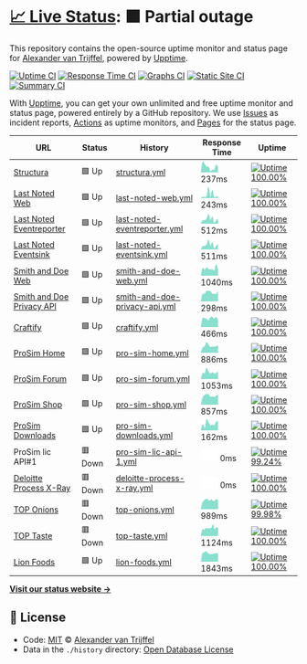# [📈 Live Status](https://structura.ws): <!--live status--> **🟧 Partial outage**

This repository contains the open-source uptime monitor and status page for [Alexander van Trijffel](https://structura.ws), powered by [Upptime](https://github.com/upptime/upptime).

[![Uptime CI](https://github.com/koj-co/upptime/workflows/Uptime%20CI/badge.svg)](https://github.com/koj-co/upptime/actions?query=workflow%3A%22Uptime+CI%22)
[![Response Time CI](https://github.com/koj-co/upptime/workflows/Response%20Time%20CI/badge.svg)](https://github.com/koj-co/upptime/actions?query=workflow%3A%22Response+Time+CI%22)
[![Graphs CI](https://github.com/koj-co/upptime/workflows/Graphs%20CI/badge.svg)](https://github.com/koj-co/upptime/actions?query=workflow%3A%22Graphs+CI%22)
[![Static Site CI](https://github.com/koj-co/upptime/workflows/Static%20Site%20CI/badge.svg)](https://github.com/koj-co/upptime/actions?query=workflow%3A%22Static+Site+CI%22)
[![Summary CI](https://github.com/koj-co/upptime/workflows/Summary%20CI/badge.svg)](https://github.com/koj-co/upptime/actions?query=workflow%3A%22Summary+CI%22)

With [Upptime](https://upptime.js.org), you can get your own unlimited and free uptime monitor and status page, powered entirely by a GitHub repository. We use [Issues](https://github.com/alexandervantrijffel/upptimemonitoring/issues) as incident reports, [Actions](https://github.com/alexandervantrijffel/upptimemonitoring/actions) as uptime monitors, and [Pages](https://structura.ws) for the status page.

<!--start: status pages-->
<!-- This summary is generated by Upptime (https://github.com/upptime/upptime) -->
<!-- Do not edit this manually, your changes will be overwritten -->

| URL                                                                                 | Status  | History                                                                                                                                         | Response Time                                                                                  | Uptime                                                                                                                                                                                                                                                                                           |
| ----------------------------------------------------------------------------------- | ------- | ----------------------------------------------------------------------------------------------------------------------------------------------- | ---------------------------------------------------------------------------------------------- | ------------------------------------------------------------------------------------------------------------------------------------------------------------------------------------------------------------------------------------------------------------------------------------------------ |
| [Structura](https://structura.ws)                                                   | 🟩 Up   | [structura.yml](https://github.com/alexandervantrijffel/upptimemonitoring/commits/master/history/structura.yml)                                 | <img alt="Response time graph" src="./graphs/structura.png" height="20"> 237ms                 | [![Uptime 100.00%](https://img.shields.io/endpoint?url=https%3A%2F%2Fraw.githubusercontent.com%2Falexandervantrijffel%2Fupptimemonitoring%2Fmaster%2Fapi%2Fstructura%2Fuptime.json)](https://alexandervantrijffel.github.io/upptimemonitoring/history/structura)                                 |
| [Last Noted Web](https://lastnoted.com)                                             | 🟩 Up   | [last-noted-web.yml](https://github.com/alexandervantrijffel/upptimemonitoring/commits/master/history/last-noted-web.yml)                       | <img alt="Response time graph" src="./graphs/last-noted-web.png" height="20"> 243ms            | [![Uptime 100.00%](https://img.shields.io/endpoint?url=https%3A%2F%2Fraw.githubusercontent.com%2Falexandervantrijffel%2Fupptimemonitoring%2Fmaster%2Fapi%2Flast-noted-web%2Fuptime.json)](https://alexandervantrijffel.github.io/upptimemonitoring/history/last-noted-web)                       |
| [Last Noted Eventreporter](https://lastnoted.com/eventreporter)                     | 🟩 Up   | [last-noted-eventreporter.yml](https://github.com/alexandervantrijffel/upptimemonitoring/commits/master/history/last-noted-eventreporter.yml)   | <img alt="Response time graph" src="./graphs/last-noted-eventreporter.png" height="20"> 512ms  | [![Uptime 100.00%](https://img.shields.io/endpoint?url=https%3A%2F%2Fraw.githubusercontent.com%2Falexandervantrijffel%2Fupptimemonitoring%2Fmaster%2Fapi%2Flast-noted-eventreporter%2Fuptime.json)](https://alexandervantrijffel.github.io/upptimemonitoring/history/last-noted-eventreporter)   |
| [Last Noted Eventsink](https://lastnoted.com/eventsink)                             | 🟩 Up   | [last-noted-eventsink.yml](https://github.com/alexandervantrijffel/upptimemonitoring/commits/master/history/last-noted-eventsink.yml)           | <img alt="Response time graph" src="./graphs/last-noted-eventsink.png" height="20"> 511ms      | [![Uptime 100.00%](https://img.shields.io/endpoint?url=https%3A%2F%2Fraw.githubusercontent.com%2Falexandervantrijffel%2Fupptimemonitoring%2Fmaster%2Fapi%2Flast-noted-eventsink%2Fuptime.json)](https://alexandervantrijffel.github.io/upptimemonitoring/history/last-noted-eventsink)           |
| [Smith and Doe Web](https://www.smithanddoe.com)                                    | 🟩 Up   | [smith-and-doe-web.yml](https://github.com/alexandervantrijffel/upptimemonitoring/commits/master/history/smith-and-doe-web.yml)                 | <img alt="Response time graph" src="./graphs/smith-and-doe-web.png" height="20"> 1040ms        | [![Uptime 100.00%](https://img.shields.io/endpoint?url=https%3A%2F%2Fraw.githubusercontent.com%2Falexandervantrijffel%2Fupptimemonitoring%2Fmaster%2Fapi%2Fsmith-and-doe-web%2Fuptime.json)](https://alexandervantrijffel.github.io/upptimemonitoring/history/smith-and-doe-web)                 |
| [Smith and Doe Privacy API](https://www.smithanddoe.com/privacy/API/QuickScanModel) | 🟩 Up   | [smith-and-doe-privacy-api.yml](https://github.com/alexandervantrijffel/upptimemonitoring/commits/master/history/smith-and-doe-privacy-api.yml) | <img alt="Response time graph" src="./graphs/smith-and-doe-privacy-api.png" height="20"> 298ms | [![Uptime 100.00%](https://img.shields.io/endpoint?url=https%3A%2F%2Fraw.githubusercontent.com%2Falexandervantrijffel%2Fupptimemonitoring%2Fmaster%2Fapi%2Fsmith-and-doe-privacy-api%2Fuptime.json)](https://alexandervantrijffel.github.io/upptimemonitoring/history/smith-and-doe-privacy-api) |
| [Craftify](https://craftify.nl)                                                     | 🟩 Up   | [craftify.yml](https://github.com/alexandervantrijffel/upptimemonitoring/commits/master/history/craftify.yml)                                   | <img alt="Response time graph" src="./graphs/craftify.png" height="20"> 466ms                  | [![Uptime 100.00%](https://img.shields.io/endpoint?url=https%3A%2F%2Fraw.githubusercontent.com%2Falexandervantrijffel%2Fupptimemonitoring%2Fmaster%2Fapi%2Fcraftify%2Fuptime.json)](https://alexandervantrijffel.github.io/upptimemonitoring/history/craftify)                                   |
| [ProSim Home](https://prosim-ar.com)                                                | 🟩 Up   | [pro-sim-home.yml](https://github.com/alexandervantrijffel/upptimemonitoring/commits/master/history/pro-sim-home.yml)                           | <img alt="Response time graph" src="./graphs/pro-sim-home.png" height="20"> 886ms              | [![Uptime 100.00%](https://img.shields.io/endpoint?url=https%3A%2F%2Fraw.githubusercontent.com%2Falexandervantrijffel%2Fupptimemonitoring%2Fmaster%2Fapi%2Fpro-sim-home%2Fuptime.json)](https://alexandervantrijffel.github.io/upptimemonitoring/history/pro-sim-home)                           |
| [ProSim Forum](https://forum.prosim-ar.com)                                         | 🟩 Up   | [pro-sim-forum.yml](https://github.com/alexandervantrijffel/upptimemonitoring/commits/master/history/pro-sim-forum.yml)                         | <img alt="Response time graph" src="./graphs/pro-sim-forum.png" height="20"> 1053ms            | [![Uptime 100.00%](https://img.shields.io/endpoint?url=https%3A%2F%2Fraw.githubusercontent.com%2Falexandervantrijffel%2Fupptimemonitoring%2Fmaster%2Fapi%2Fpro-sim-forum%2Fuptime.json)](https://alexandervantrijffel.github.io/upptimemonitoring/history/pro-sim-forum)                         |
| [ProSim Shop](https://shop.prosim-ar.com)                                           | 🟩 Up   | [pro-sim-shop.yml](https://github.com/alexandervantrijffel/upptimemonitoring/commits/master/history/pro-sim-shop.yml)                           | <img alt="Response time graph" src="./graphs/pro-sim-shop.png" height="20"> 857ms              | [![Uptime 100.00%](https://img.shields.io/endpoint?url=https%3A%2F%2Fraw.githubusercontent.com%2Falexandervantrijffel%2Fupptimemonitoring%2Fmaster%2Fapi%2Fpro-sim-shop%2Fuptime.json)](https://alexandervantrijffel.github.io/upptimemonitoring/history/pro-sim-shop)                           |
| [ProSim Downloads](https://cdndl.prosim-ar.com/ProSimB738)                          | 🟩 Up   | [pro-sim-downloads.yml](https://github.com/alexandervantrijffel/upptimemonitoring/commits/master/history/pro-sim-downloads.yml)                 | <img alt="Response time graph" src="./graphs/pro-sim-downloads.png" height="20"> 162ms         | [![Uptime 100.00%](https://img.shields.io/endpoint?url=https%3A%2F%2Fraw.githubusercontent.com%2Falexandervantrijffel%2Fupptimemonitoring%2Fmaster%2Fapi%2Fpro-sim-downloads%2Fuptime.json)](https://alexandervantrijffel.github.io/upptimemonitoring/history/pro-sim-downloads)                 |
| ProSim lic API#1                                                                    | 🟥 Down | [pro-sim-lic-api-1.yml](https://github.com/alexandervantrijffel/upptimemonitoring/commits/master/history/pro-sim-lic-api-1.yml)                 | <img alt="Response time graph" src="./graphs/pro-sim-lic-api-1.png" height="20"> 0ms           | [![Uptime 99.24%](https://img.shields.io/endpoint?url=https%3A%2F%2Fraw.githubusercontent.com%2Falexandervantrijffel%2Fupptimemonitoring%2Fmaster%2Fapi%2Fpro-sim-lic-api-1%2Fuptime.json)](https://alexandervantrijffel.github.io/upptimemonitoring/history/pro-sim-lic-api-1)                  |
| [Deloitte Process X-Ray](https://processxray.deloitte.com/x/process-x-ray)          | 🟥 Down | [deloitte-process-x-ray.yml](https://github.com/alexandervantrijffel/upptimemonitoring/commits/master/history/deloitte-process-x-ray.yml)       | <img alt="Response time graph" src="./graphs/deloitte-process-x-ray.png" height="20"> 0ms      | [![Uptime 100.00%](https://img.shields.io/endpoint?url=https%3A%2F%2Fraw.githubusercontent.com%2Falexandervantrijffel%2Fupptimemonitoring%2Fmaster%2Fapi%2Fdeloitte-process-x-ray%2Fuptime.json)](https://alexandervantrijffel.github.io/upptimemonitoring/history/deloitte-process-x-ray)       |
| [TOP Onions](https://www.toponions.com)                                             | 🟥 Down | [top-onions.yml](https://github.com/alexandervantrijffel/upptimemonitoring/commits/master/history/top-onions.yml)                               | <img alt="Response time graph" src="./graphs/top-onions.png" height="20"> 989ms                | [![Uptime 99.98%](https://img.shields.io/endpoint?url=https%3A%2F%2Fraw.githubusercontent.com%2Falexandervantrijffel%2Fupptimemonitoring%2Fmaster%2Fapi%2Ftop-onions%2Fuptime.json)](https://alexandervantrijffel.github.io/upptimemonitoring/history/top-onions)                                |
| [TOP Taste](https://www.top-taste.com)                                              | 🟥 Down | [top-taste.yml](https://github.com/alexandervantrijffel/upptimemonitoring/commits/master/history/top-taste.yml)                                 | <img alt="Response time graph" src="./graphs/top-taste.png" height="20"> 1124ms                | [![Uptime 100.00%](https://img.shields.io/endpoint?url=https%3A%2F%2Fraw.githubusercontent.com%2Falexandervantrijffel%2Fupptimemonitoring%2Fmaster%2Fapi%2Ftop-taste%2Fuptime.json)](https://alexandervantrijffel.github.io/upptimemonitoring/history/top-taste)                                 |
| [Lion Foods](https://lionfoods.nl)                                                  | 🟩 Up   | [lion-foods.yml](https://github.com/alexandervantrijffel/upptimemonitoring/commits/master/history/lion-foods.yml)                               | <img alt="Response time graph" src="./graphs/lion-foods.png" height="20"> 1843ms               | [![Uptime 100.00%](https://img.shields.io/endpoint?url=https%3A%2F%2Fraw.githubusercontent.com%2Falexandervantrijffel%2Fupptimemonitoring%2Fmaster%2Fapi%2Flion-foods%2Fuptime.json)](https://alexandervantrijffel.github.io/upptimemonitoring/history/lion-foods)                               |

<!--end: status pages-->

[**Visit our status website →**](https://structura.ws)

## 📄 License

- Code: [MIT](./LICENSE) © [Alexander van Trijffel](https://structura.ws)
- Data in the `./history` directory: [Open Database License](https://opendatacommons.org/licenses/odbl/1-0/)
